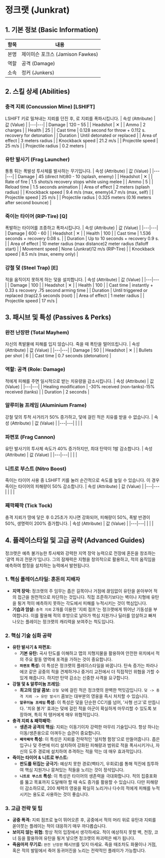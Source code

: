 # 정크랫 (Junkrat)

## 1. 기본 정보 (Basic Information)

| 항목 | 내용                             |
| ---- | -------------------------------- |
| 본명 | 제이미슨 포크스 (Jamison Fawkes) |
| 역할 | 공격 (Damage)                    |
| 소속 | 정커 (Junkers)                   |

## 2. 스킬 상세 (Abilities)

### 충격 지뢰 (Concussion Mine) [LSHIFT]

LSHIFT 키로 밀쳐내는 지뢰를 던진 후, 로 지뢰를 폭파시킵니다.
| 속성 (Attribute) | 값 (Value) |
|---|---|
| Damage | 120 – 55 |
| Headshot | ✕ |
| Ammo | 2 charges |
| Health | 25 |
| Cast time | 0.128 second for throw + 0.112 s. recovery for detonation |
| Duration | Until detonated or replaced |
| Area of effect | 3 meters radius |
| Knockback speed | 21.2 m/s |
| Projectile speed | 25 m/s |
| Projectile radius | 0.2 meters |

### 유탄 발사기 (Frag Launcher)

통통 튀는 폭발성 투사체를 발사하는 무기입니다.
| 속성 (Attribute) | 값 (Value) |
|---|---|
| Damage | 45 (direct hit)80 - 10 (splash, enemy) |
| Headshot | ✕ |
| Rate of fire | 1.5 shots/s recovery stops while using melee |
| Ammo | 5 |
| Reload time | 1.5 seconds animation |
| Area of effect | 2 meters (splash radius) |
| Knockback speed | 9.4 m/s (max, enemy)4.7 m/s (max, self) |
| Projectile speed | 25 m/s |
| Projectile radius | 0.325 meters (0.16 meters after second bounce) |

### 죽이는 타이어 (RIP-Tire) [Q]

폭발하는 타이어를 조종하고 폭파시킵니다.
| 속성 (Attribute) | 값 (Value) |
|---|---|
| Damage | 600 - 60 |
| Headshot | ✕ |
| Health | 100 |
| Cast time | 1.536 seconds + recovery 0.08 s. |
| Duration | Up to 10 seconds + recovery 0.9 s. |
| Area of effect | 10 meter radius (max distance)2 meter radius (falloff start) |
| Movement speed | None (Junkrat)12 m/s (RIP-Tire) |
| Knockback speed | 8.5 m/s (max, enemy only) |

### 강철 덫 (Steel Trap) [E]

적을 움직이지 못하게 하는 덫을 설치합니다.
| 속성 (Attribute) | 값 (Value) |
|---|---|
| Damage | 100 |
| Headshot | ✕ |
| Health | 100 |
| Cast time | instantly + 0.33 s recovery .75 second arming time |
| Duration | Until triggered or replaced (trap)2.5 seconds (root) |
| Area of effect | 1 meter radius |
| Projectile speed | 17 m/s |

## 3. 패시브 및 특성 (Passives & Perks)

### 완전 난장판 (Total Mayhem)

자신의 폭발물에 피해를 입지 않습니다. 죽을 때 폭탄을 떨어뜨립니다.
| 속성 (Attribute) | 값 (Value) |
|---|---|
| Damage | 50 |
| Headshot | ✕ |
| Bullets per shot | 6 |
| Cast time | 0.7 seconds (detonation) |

### 역할: 공격 (Role: Damage)

적에게 피해를 주면 일시적으로 받는 치유량을 감소시킵니다.
| 속성 (Attribute) | 값 (Value) |
|---|---|
| Healing modification | -30% received (non-tanks)-15% received (tanks) |
| Duration | 2 seconds |

### 알루미늄 프레임 (Aluminium Frame)

강철 덫의 투척 사거리가 50% 증가하고, 덫에 걸린 적은 치유를 받을 수 없습니다.
| 속성 (Attribute) | 값 (Value) |
|---|---|
| | |

### 파편포 (Frag Cannon)

유탄 발사기의 투사체 속도가 40% 증가하지만, 최대 탄약이 1발 감소합니다.
| 속성 (Attribute) | 값 (Value) |
|---|---|
| | |

### 니트로 부스트 (Nitro Boost)

죽이는 타이어 사용 중 LSHIFT 키를 눌러 순간적으로 속도를 높일 수 있습니다. 이 경우 죽이는 타이어의 피해량이 50% 감소합니다.
| 속성 (Attribute) | 값 (Value) |
|---|---|
| | |

### 째깍째깍 (Tick Tock)

충격 지뢰가 땅에 닿은 후 0.25초가 지나면 강화되어, 피해량이 50%, 폭발 반경이 50%, 생명력이 200% 증가합니다.
| 속성 (Attribute) | 값 (Value) |
|---|---|
| | |

## 4. 플레이스타일 및 고급 공략 (Advanced Guides)

정크랫은 예측 불가능한 투사체와 강력한 지역 장악 능력으로 전장에 혼돈을 창조하는 '광역 파괴 전문가'입니다. 그의 잠재력은 지형을 창의적으로 활용하고, 적의 움직임을 예측하여 함정을 설치하는 능력에서 발현됩니다.

### **1. 핵심 플레이스타일: 혼돈의 지배자**

- **지역 장악:** 정크랫의 주 임무는 좁은 길목이나 거점에 끊임없이 유탄을 쏟아부어 적의 접근을 원천적으로 차단하는 것입니다. 직접 조준하기보다는 벽이나 지형에 유탄을 튕겨 적이 예측하지 못하는 각도에서 피해를 누적시키는 것이 핵심입니다.
- **기습과 암살:** `충격 지뢰` 2개를 이용한 '지뢰 점프'는 정크랫에게 뛰어난 기동성을 부여합니다. 이를 활용해 적의 후방으로 날아가 핵심 지원가나 딜러를 암살하고 빠져나오는 플레이는 정크랫의 캐리력을 보여주는 척도입니다.

### **2. 핵심 기술 심화 공략**

- **유탄 발사기 & 파편포:**
  - **기본 유탄:** 곡사 탄도를 이해하고 맵의 지형지물을 활용하여 안전한 위치에서 적의 주요 활동 영역에 포격을 가하는 것이 중요합니다.
  - **`파편포` 특성:** 이 특성은 정크랫의 플레이스타일을 바꿉니다. 탄속 증가는 파라나 에코 같은 공중의 적을 견제하거나 중거리 교전에서 더 직접적인 위협을 가할 수 있게 해줍니다. 하지만 탄약 감소는 신중한 사격을 요구합니다.
- **강철 덫 & 알루미늄 프레임:**
  - **최고의 암살 콤보:** `강철 덫`에 걸린 적은 정크랫의 완벽한 먹잇감입니다. `덫 -> 충격 지뢰 -> 유탄 발사기` 콤보는 대부분의 영웅을 즉시 처치할 수 있습니다.
  - **`알루미늄 프레임` 특성:** 이 특성은 덫을 단순한 CC기를 넘어, '사형 선고'로 만듭니다. '치유 불가' 효과는 덫에 걸린 적을 아군이 확실하게 마무리할 수 있도록 보장하며, 특히 적 탱커에게 매우 위협적입니다.
- **충격 지뢰 & 째깍째깍:**
  - **생존과 공격의 핵심:** 지뢰는 이동기이자 강력한 마무리 기술입니다. 항상 하나는 이동/생존용으로 아껴두는 습관이 중요합니다.
  - **`째깍째깍` 특성:** 이 특성은 지뢰를 전략적인 '설치형 함정'으로 만들어줍니다. 좁은 입구나 덫 주변에 미리 설치하여 강화된 피해량과 범위로 적을 폭사시키거나, 자신의 도주 경로에 설치하여 추격하는 적을 막는 데 매우 효과적입니다.
- **죽이는 타이어 & 니트로 부스트:**
  - **판도를 뒤집는 궁극기:** 예상치 못한 경로(벽타기, 우회로)를 통해 적진에 침투하여 핵심 지원가나 뭉쳐있는 적들을 노리는 것이 정석입니다.
  - **`니트로 부스트` 특성:** 이 특성은 타이어의 생존력을 극대화합니다. 적의 집중포화를 뚫고 목표까지 도달해야 할 때 속도 증가를 활용할 수 있습니다. 다만 피해량이 감소하므로, 200 체력의 영웅을 확실히 노리거나 다수의 적에게 피해를 누적시키는 용도로 사용하는 것이 좋습니다.

### **3. 고급 전략 및 팁**

- **공중 폭격:** 지뢰 점프로 높이 뛰어오른 후, 공중에서 적의 머리 위로 유탄과 지뢰를 쏟아붓는 플레이는 적이 대응하기 매우 까다롭습니다.
- **보이지 않는 위협:** 항상 적의 입장에서 생각하세요. 적이 예상하지 못할 벽, 천장, 코너 등을 활용하여 유탄을 튕겨 넣으면 정크랫의 파괴력은 배가 됩니다.
- **죽음마저 무기로:** `완전 난장판` 패시브를 잊지 마세요. 죽을 때조차도 화물이나 거점, 혹은 적의 발밑에서 죽어 동귀어진을 노리는 전략적인 플레이가 가능합니다.
